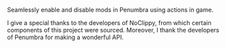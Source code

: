 Seamlessly enable and disable mods in Penumbra using actions in game.

I give a special thanks to the developers of NoClippy, from which certain components of this project were sourced. Moreover, I thank the developers of Penumbra for making a wonderful API.
